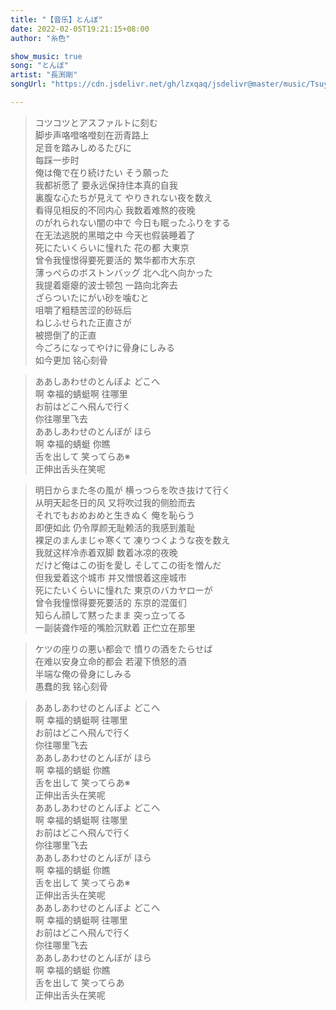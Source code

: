```yaml
---
title: "【音乐】とんぼ"
date: 2022-02-05T19:21:15+08:00
author: "糸色"

show_music: true
song: "とんぼ"
artist: "長渕剛"
songUrl: "https://cdn.jsdelivr.net/gh/lzxqaq/jsdelivr@master/music/Tsuyoshi_Nagabuchi_Tonbo.mp3"

---
```


> コツコツとアスファルトに刻む   
脚步声咯噔咯噔刻在沥青路上  
足音を踏みしめるたびに  
每踩一步时  
俺は俺で在り続けたい そう願った  
我都祈愿了 要永远保持住本真的自我  
裏腹な心たちが見えて やりきれない夜を数え  
看得见相反的不同内心 我数着难熬的夜晚  
のがれられない闇の中で 今日も眠ったふりをする  
在无法逃脱的黑暗之中 今天也假装睡着了  
死にたいくらいに憧れた 花の都 大東京  
曾令我憧憬得要死要活的 繁华都市大东京  
薄っぺらのボストンバッグ 北へ北へ向かった  
我提着瘪瘪的波士顿包 一路向北奔去  
ざらついたにがい砂を噛むと  
咀嚼了粗糙苦涩的砂砾后  
ねじふせられた正直さが  
被摁倒了的正直  
今ごろになってやけに骨身にしみる  
如今更加 铭心刻骨  
 
> ああしあわせのとんぼよ どこへ  
啊 幸福的蜻蜓啊 往哪里  
お前はどこへ飛んで行く  
你往哪里飞去  
ああしあわせのとんぼが ほら  
啊 幸福的蜻蜓 你瞧  
舌を出して 笑ってらあ※  
正伸出舌头在笑呢  
 
> 明日からまた冬の風が 横っつらを吹き抜けて行く  
从明天起冬日的风 又将吹过我的侧脸而去  
それでもおめおめと生きぬく 俺を恥らう  
即便如此 仍令厚颜无耻赖活的我感到羞耻  
裸足のまんまじゃ寒くて 凍りつくような夜を数え  
我就这样冷赤着双脚 数着冰凉的夜晚  
だけど俺はこの街を愛し そしてこの街を憎んだ  
但我爱着这个城市 并又憎恨着这座城市  
死にたいくらいに憧れた 東京のバカヤローが  
曾令我憧憬得要死要活的 东京的混蛋们  
知らん顔して黙ったまま 突っ立ってる  
一副装聋作哑的嘴脸沉默着 正伫立在那里  
 
> ケツの座りの悪い都会で 憤りの酒をたらせば  
在难以安身立命的都会 若灌下愤怒的酒  
半端な俺の骨身にしみる  
愚蠢的我 铭心刻骨  
 
> ああしあわせのとんぼよ どこへ  
啊 幸福的蜻蜓啊 往哪里  
お前はどこへ飛んで行く  
你往哪里飞去  
ああしあわせのとんぼが ほら  
啊 幸福的蜻蜓 你瞧  
舌を出して 笑ってらあ※  
正伸出舌头在笑呢  
ああしあわせのとんぼよ どこへ  
啊 幸福的蜻蜓啊 往哪里  
お前はどこへ飛んで行く  
你往哪里飞去  
ああしあわせのとんぼが ほら  
啊 幸福的蜻蜓 你瞧  
舌を出して 笑ってらあ※  
正伸出舌头在笑呢  
ああしあわせのとんぼよ どこへ  
啊 幸福的蜻蜓啊 往哪里  
お前はどこへ飛んで行く  
你往哪里飞去  
ああしあわせのとんぼが ほら  
啊 幸福的蜻蜓 你瞧  
舌を出して 笑ってらあ  
正伸出舌头在笑呢  


